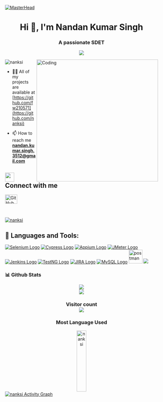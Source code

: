 [![MasterHead](https://camo.githubusercontent.com/3015c6f34ed5c2131bac41a22b7a27a847f65803d232c99fe31f649c9c746fbd/68747470733a2f2f7777772e61616469747269746563686e6f6c6f67792e636f6d2f696d616765732f726564657369676e2e676966)](https://spvhantale.io)
<h1 align="center">Hi 👋, I'm Nandan Kumar Singh</h1>
<h3 align="center">A passionate SDET</h3>

<!-- Typing SVG by DenverCoder1 - https://github.com/DenverCoder1/readme-typing-svg -->
<p align="center">
  <a href="https://github.com/DenverCoder1/readme-typing-svg">
    <img src="https://readme-typing-svg.demolab.com/?lines=🙏🙏 नमस्ते! ; ____ Software Development Engineer in Test 👨🏻‍💻;  Curious%20to%20learn%20new%20things !&font=Fira%20Code&center=true&width=440&height=45&color=#37bcf7&vCenter=true&size=22&pause=1000"></a>
</p>

<img align="right" alt="Coding" width="400" src="https://images.squarespace-cdn.com/content/v1/5769fc401b631bab1addb2ab/1541580611624-TE64QGKRJG8SWAIUS7NS/coding-freak.gif" />
<p align="left"> <img src="https://komarev.com/ghpvc/?username=nanksi&label=Profile%20views&color=0e75b6&style=flat" alt="nanksi" /> </p>



- 👨‍💻 All of my projects are available at [https://github.com/fw210571](https://github.com/nanksi)

- 📫 How to reach me **nandan.kumar.singh.3512@gmail.com**

## <img src="https://media.giphy.com/media/iY8CRBdQXODJSCERIr/giphy.gif" width="30px"> Connect with me
<p align="left">
  <a href="https://github.com/nanksi" target="blank"><img align="center" src="https://cdn.jsdelivr.net/npm/simple-icons@3.0.1/icons/github.svg" alt="GitHub" height="30" width="40" /></a>
</p>
<br/>
<p align="left"> <a href="https://github.com/ryo-ma/github-profile-trophy"><img src="https://github-profile-trophy.vercel.app/?username=nanksi" alt="nanksi" /></a> </p>

## 🚀 Languages and Tools:
<p align="left"> 
    <a href="https://www.selenium.dev/" target="_blank"><img src="https://img.icons8.com/color/48/000000/selenium-test-automation.png" alt="Selenium Logo"></a>
    <a href="https://www.cypress.io/" target="_blank"><img src="https://img.icons8.com/color/48/000000/cypress.png" alt="Cypress Logo"></a>
    <a href="https://appium.io/" target="_blank"><img src="https://img.icons8.com/color/48/000000/appium.png" alt="Appium Logo"></a>
    <a href="https://jmeter.apache.org/" target="_blank"><img src="https://img.icons8.com/color/48/000000/apache-jmeter.png" alt="JMeter Logo"></a>
    <a href="https://www.jenkins.io/" target="_blank"><img src="https://img.icons8.com/color/48/000000/jenkins.png" alt="Jenkins Logo"></a>
    <a href="https://testng.org/" target="_blank"><img src="https://img.icons8.com/color/48/000000/testng.png" alt="TestNG Logo"></a>
    <a href="https://www.atlassian.com/software/jira" target="_blank"><img src="https://img.icons8.com/color/48/000000/jira.png" alt="JIRA Logo"></a>
    <a href="https://www.mysql.com/" target="_blank"><img src="https://img.icons8.com/ios-filled/50/000000/mysql-logo.png" alt="MySQL Logo"></a>
    <a href="https://postman.com" target="_blank"> <img src="https://www.vectorlogo.zone/logos/getpostman/getpostman-icon.svg" alt="postman" width="45" height="45"/></a>   
    <a href="https://git-scm.com/" target="_blank"> <img src="https://img.icons8.com/color/48/000000/git.png"/> </a> 
</p>
<h3>📊 Github Stats</h3>
<p align="center">
   <img align="center"  src="https://github-readme-streak-stats.herokuapp.com/?user=nanksi&theme=dark" /> <br \>
   <img align="center" src="https://github-readme-stats.vercel.app/api?username=nanksi&show_icons=true&locale=en&theme=dark"/>
</p>
<h3 align="center"> 
  Visitor count <br>
  <img src="https://profile-counter.glitch.me/nanksi/count.svg" />
</h3>

<h3  align="center">Most Language Used</h3>
<div align="center">
  <img align="center" src="https://github-readme-stats.vercel.app/api/top-langs/?username=nanksi&theme=radical&langs_count=8" alt="nanksi" height="200px" width="25%" />
  </div>
  
 <div>
 <a href="https://github.com/nanksi/github-readme-activity-graph"><img alt="nanksi Activity Graph" src="https://github-readme-activity-graph.cyclic.app/graph?username=nanksi&bg_color=0D1117&color=5BCDEC&line=5BCDEC&point=FFFFFF&hide_border=true" /></a>
<div> 
